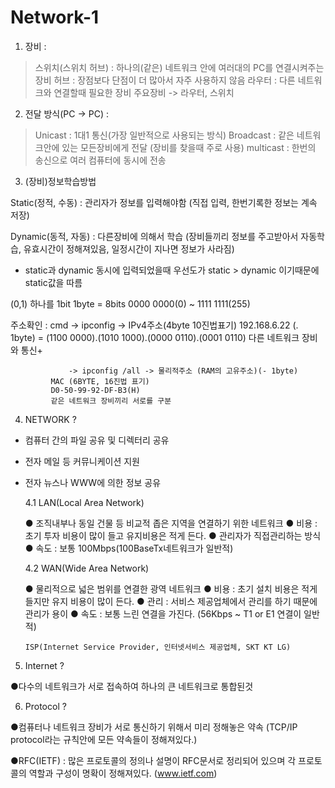# Network-1

1. 장비 :

>스위치(스위치 허브) : 하나의(같은) 네트워크 안에 여러대의 PC를 연결시켜주는 장비 
>허브 : 장점보다 단점이 더 많아서 자주 사용하지 않음
>라우터 : 다른 네트워크와 연결할때 필요한 장비
>주요장비 -> 라우터, 스위치

2. 전달 방식(PC -> PC) :

>Unicast : 1대1 통신(가장 일반적으로 사용되는 방식)
>Broadcast : 같은 네트워크안에 있는 모든장비에게 전달 (장비를 찾을때 주로 사용)
>multicast : 한번의 송신으로 여러 컴퓨터에 동시에 전송

3. (장비)정보학습방법
  
  Static(정적, 수동) : 관리자가 정보를 입력해야함 (직접 입력, 한번기록한 정보는 계속 저장)
  
  Dynamic(동적, 자동) : 다른장비에 의해서 학습 (장비들끼리 정보를 주고받아서 자동학습, 유효시간이 정해져있음, 일정시간이 지나면 정보가 사라짐)

  * static과 dynamic 동시에 입력되었을때 우선도가 static > dynamic 이기때문에 static값을 따름


  (0,1) 하나를 1bit
               1byte = 8bits 0000 0000(0) ~ 1111 1111(255)

  
  주소확인 : cmd -> ipconfig -> IPv4주소(4byte 10진법표기) 
  	     192.168.6.22 (. 1byte) = (1100 0000).(1010 1000).(0000 0110).(0001 0110)
             다른 네트워크 장비와 통신+

                 -> ipconfig /all -> 물리적주소 (RAM의 고유주소)(- 1byte)
             MAC (6BYTE, 16진법 표기)
             D0-50-99-92-DF-B3(H)
             같은 네트워크 장비끼리 서로를 구분

4. NETWORK ?

  - 컴퓨터 간의 파일 공유 및 디렉터리 공유
  - 전자 메일 등 커뮤니케이션 지원
  - 전자 뉴스나 WWW에 의한 정보 공유

	
	4.1 LAN(Local Area Network)
	  
	 ● 조직내부나 동일 건물 등 비교적 좁은 지역을 연결하기 위한 네트워크
 	 ● 비용 : 초기 투자 비용이 많이 들고 유지비용은 적게 든다.
	 ● 관리자가 직접관리하는 방식
	 ● 속도 : 보통 100Mbps(100BaseTx네트워크가 일반적)


	4.2 WAN(Wide Area Network)

	 ● 물리적으로 넓은 범위를 연결한 광역 네트워크
	 ● 비용 : 초기 설치 비용은 적게 들지만 유지 비용이 많이 든다.
	 ● 관리 : 서비스 제공업체에서 관리를 하기 때문에 관리가 용이
	 ● 속도 : 보통 느린 연결을 가진다. (56Kbps ~ T1 or E1 연결이 일반적) 

	    ISP(Internet Service Provider, 인터넷서비스 제공업체, SKT KT LG)

5. Internet ?

  ●다수의 네트워크가 서로 접속하여 하나의 큰 네트워크로 통합된것


6. Protocol ?

  ●컴퓨터나 네트워크 장비가 서로 통신하기 위해서 미리 정해놓은 약속
    (TCP/IP protocol라는 규칙안에 모든 약속들이 정해져있다.)

  ●RFC(IETF) : 많은 프로토콜의 정의나 설명이 RFC문서로 정리되어 있으며 각 프로토콜의 역할과 구성이 명확이 정해져있다. (www.ietf.com)
